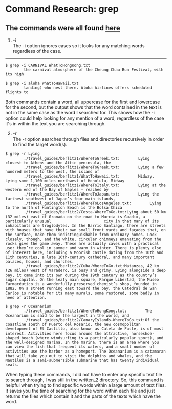 # Command Research: grep
**The commands were all found [here](https://www.geeksforgeeks.org/grep-command-in-unixlinux/)**
---
1. -i  
The -i option ignores cases so it looks for any matching words regardless of the case.
---
```console
$ grep -i CARNIVAL WhatToHongKong.txt
        the carnival atmosphere of the Cheung Chau Bun Festival, with its high
```
```console
$ grep -i aloha WhatToHawaii.txt
        landing) who nest there. Aloha Airlines offers scheduled flights to
```
        
Both commands contain a word, all uppercase for the first and lowercase for the second, but the output shows that the word contained in the text is not in the same case as the word I searched for. This shows how the -i option could help looking for any mention of a word, regardless of the case it's in within the text you are searching through.

2. -r  
The -r option searches through files and directories recursively in order to find the target word(s).
```console
$ grep -r Lying
        ./travel_guides/berlitz1/WhereToGreek.txt:        Lying closest to Athens and the Attic peninsula, the
        ./travel_guides/berlitz1/WhereToGreek.txt:        Lying a few hundred meters to the west, the island of
        ./travel_guides/berlitz1/WhatToHawaii.txt:        Midway. Lying some 1,100 miles northwest of Honolulu, Midway
        ./travel_guides/berlitz1/WhereToItaly.txt:        Lying at the western end of the Bay of Naples — reached by
        ./travel_guides/berlitz1/WhereToJapan.txt:        Lying the farthest southwest of Japan’s four main islands,
        ./travel_guides/berlitz1/WhereToLosAngeles.txt:        Lying to the north of Huntington Beach is the Bolsa Chica
        ./travel_guides/berlitz2/Costa-WhereToGo.txt:Lying about 50 km (32 miles) east of Granada on the road to Murcia is Guadix, a particularly unusual                       city in that many of its inhabitants are troglodytes. In the Barrio Santiago, there are streets with houses that have their own small front yards and façades that, on the surface, make them indistinguishable from ordinary homes. Look closely, though, and the white, circular chimneys emanating from the rocks give the game away. These are actually caves with a practical use: they’re cool in summer and warm in winter. There is plenty else of interest here, including a Moorish castle dating from the 10th and 11th centuries, a late 16th-century cathedral, and many important palaces, houses, and churches.
        ./travel_guides/berlitz2/Cuba-WhereToGo.txt:Matanzas, 42 km (26 miles) west of Varadero, is busy and grimy. Lying alongside a deep bay, it came into its own during the 19th century as the country’s sugar capital. On the leafy main square, Parque Libertad, the Museo Farmacéutico is a wonderfully preserved chemist’s shop, founded in 1882. On a street running east toward the bay, the Catedral de San Carlos is notable for its many murals, some restored, some badly in need of attention.
```
```console
$ grep -r Oceanarium
        ./travel_guides/berlitz1/WhereToHongKong.txt:        The Oceanarium is said to be the largest in the world, and
        ./travel_guides/berlitz2/CanaryIslands-WhereToGo.txt:Of the coastline south of Puerto del Rosario, the new cosmopolitan development of El Castillo, also known as Caleta de Fuste, is of most interest. Activities here focus around the attractive, horseshoe-shaped beach (where windsurfing is a particularly popular sport), and the well-designed marina. In the marina, there is an area where you can view the fish that frequent its waters, and a small number of activities use the harbor as a homeport. The Oceanarium is a catamaran that will take you out to visit the dolphins and whales, and the Nautilus is a semi-submersible submarine that has twenty individual seats.
```
When typing these commands, I did not have to enter any specific text file to search through, I was still in the written_2 directory. So, this command is helpful when trying to find specific words within a large amount of text files. It saves you the time of searching for the word within each file and just returns the files which contain it and the parts of the texts which have the word.
